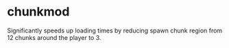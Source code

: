 # chunkmod
Significantly speeds up loading times by reducing spawn chunk region from 12 chunks around the player to 3.
